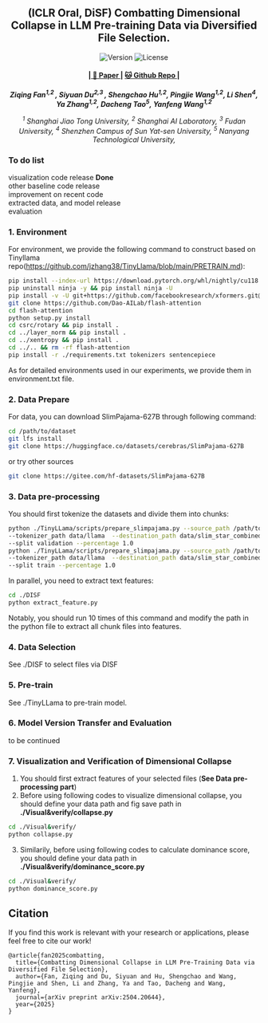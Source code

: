 <p align="center" width="100%">
</p>

<div id="top" align="center">

(ICLR Oral, DiSF) Combatting Dimensional Collapse in LLM Pre-training Data via Diversified File Selection.
-----------------------------
<img src="https://img.shields.io/badge/Version-1.0.0-blue.svg" alt="Version"> 
<img src="https://img.shields.io/badge/License-Apache_2.0-green.svg" alt="License">

<h4> |<a href="https://arxiv.org/pdf/2504.20644"> 📑 Paper </a> |
<a href="https://github.com/MediaBrain-SJTU/DISF"> 🐱 Github Repo </a> |
</h4>

<!-- **Authors:** -->

_**Ziqing Fan<sup>1,2 </sup>, Siyuan Du<sup>2,3 </sup>, Shengchao Hu<sup>1,2</sup>, Pingjie Wang<sup>1,2</sup>, Li Shen<sup>4</sup>, Ya Zhang<sup>1,2</sup>, Dacheng Tao<sup>5</sup>, Yanfeng Wang<sup>1,2</sup>**_


<!-- **Affiliations:** -->


_<sup>1</sup> Shanghai Jiao Tong University,
<sup>2</sup> Shanghai AI Laboratory,
<sup>3</sup> Fudan University,
<sup>4</sup> Shenzhen Campus of Sun Yat-sen University,
<sup>5</sup> Nanyang Technological University,_

</div>

### To do list
visualization code release  **Done**  
other baseline code release  
improvement on recent code  
extracted data, and model release  
evaluation  
### 1. Environment

For environment, we provide the following command to construct based on Tinyllama repo(https://github.com/jzhang38/TinyLlama/blob/main/PRETRAIN.md):
```bash
pip install --index-url https://download.pytorch.org/whl/nightly/cu118 --pre 'torch>=2.1.0dev'
pip uninstall ninja -y && pip install ninja -U
pip install -v -U git+https://github.com/facebookresearch/xformers.git@main#egg=xformers
git clone https://github.com/Dao-AILab/flash-attention
cd flash-attention
python setup.py install
cd csrc/rotary && pip install .
cd ../layer_norm && pip install .
cd ../xentropy && pip install .
cd ../.. && rm -rf flash-attention
pip install -r ./requirements.txt tokenizers sentencepiece
```
As for detailed environments used in our experiments, we provide them in environment.txt file.  

### 2. Data Prepare

For data, you can download SlimPajama-627B through following command:
```bash
cd /path/to/dataset  
git lfs install  
git clone https://huggingface.co/datasets/cerebras/SlimPajama-627B  
```
or try other sources  
```bash
git clone https://gitee.com/hf-datasets/SlimPajama-627B
```
### 3. Data pre-processing
You should first tokenize the datasets and divide them into chunks:  
```bash
python ./TinyLLama/scripts/prepare_slimpajama.py --source_path /path/to/SlimPajama \
--tokenizer_path data/llama  --destination_path data/slim_star_combined \
--split validation --percentage 1.0  
python ./TinyLLama/scripts/prepare_slimpajama.py --source_path /path/to/SlimPajama \
--tokenizer_path data/llama  --destination_path data/slim_star_combined \
--split train --percentage 1.0
```
In parallel, you need to extract text features:
```bash
cd ./DISF
python extract_feature.py  
```
Notably, you should run 10 times of this command and modify the path in the python file to extract all chunk files into features.  

### 4. Data Selection
See ./DISF to select files via DISF  

### 5. Pre-train  
See ./TinyLLama to pre-train model.  

### 6. Model Version Transfer and Evaluation  
to be continued  

### 7. Visualization and Verification of Dimensional Collapse  
1. You should first extract features of your selected files (**See Data pre-processing part**)  
2. Before using following codes to visualize dimensional collapse, you should define your data path and fig save path in **./Visual&verify/collapse.py**  
```bash
cd ./Visual&verify/
python collapse.py  
```
3. Similarily, before using following codes to calculate dominance score, you should define your data path in **./Visual&verify/dominance_score.py**  
```bash
cd ./Visual&verify/
python dominance_score.py  
```


## Citation
If you find this work is relevant with your research or applications, please feel free to cite our work!
```
@article{fan2025combatting,
  title={Combatting Dimensional Collapse in LLM Pre-Training Data via Diversified File Selection},
  author={Fan, Ziqing and Du, Siyuan and Hu, Shengchao and Wang, Pingjie and Shen, Li and Zhang, Ya and Tao, Dacheng and Wang, Yanfeng},
  journal={arXiv preprint arXiv:2504.20644},
  year={2025}
}
```
